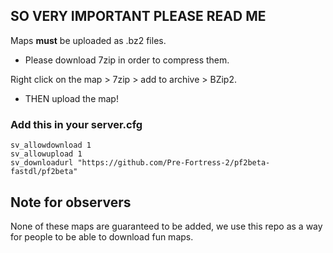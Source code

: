 ## SO VERY IMPORTANT PLEASE READ ME
Maps **must** be uploaded as .bz2 files.
- Please download 7zip in order to compress them.

Right click on the map > 7zip > add to archive > BZip2.

- THEN upload the map!

### Add this in your server.cfg
```
sv_allowdownload 1 
sv_allowupload 1
sv_downloadurl "https://github.com/Pre-Fortress-2/pf2beta-fastdl/pf2beta"
```

## Note for observers
None of these maps are guaranteed to be added, we use this repo as a way for people to be able to download fun maps.
